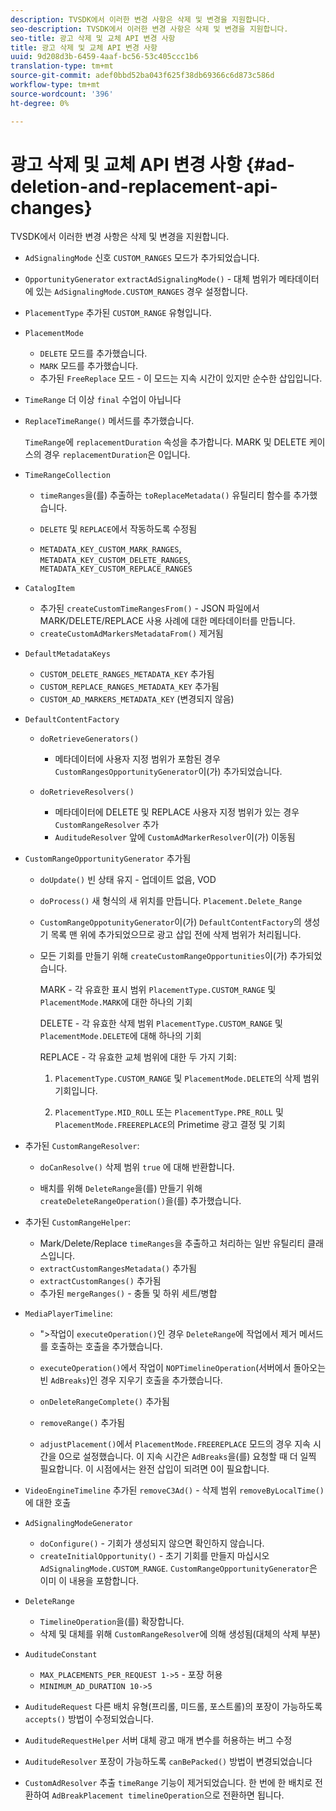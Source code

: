 ```yaml
---
description: TVSDK에서 이러한 변경 사항은 삭제 및 변경을 지원합니다.
seo-description: TVSDK에서 이러한 변경 사항은 삭제 및 변경을 지원합니다.
seo-title: 광고 삭제 및 교체 API 변경 사항
title: 광고 삭제 및 교체 API 변경 사항
uuid: 9d208d3b-6459-4aaf-bc56-53c405ccc1b6
translation-type: tm+mt
source-git-commit: adef0bbd52ba043f625f38db69366c6d873c586d
workflow-type: tm+mt
source-wordcount: '396'
ht-degree: 0%

---
```



# 광고 삭제 및 교체 API 변경 사항 {#ad-deletion-and-replacement-api-changes}

TVSDK에서 이러한 변경 사항은 삭제 및 변경을 지원합니다.

* `AdSignalingMode` 신호  `CUSTOM_RANGES` 모드가 추가되었습니다.

* `OpportunityGenerator`  `extractAdSignalingMode()` - 대체 범위가 메타데이터에 있는  `AdSignalingMode.CUSTOM_RANGES` 경우 설정합니다.

* `PlacementType` 추가된  `CUSTOM_RANGE` 유형입니다.

* `PlacementMode`

   * `DELETE` 모드를 추가했습니다.
   * `MARK` 모드를 추가했습니다.
   * 추가된 `FreeReplace` 모드 - 이 모드는 지속 시간이 있지만 순수한 삽입입니다.

* `TimeRange` 더 이상  `final` 수업이 아닙니다

* `ReplaceTimeRange()` 메서드를 추가했습니다.

   `TimeRange`에 `replacementDuration` 속성을 추가합니다. MARK 및 DELETE 케이스의 경우 `replacementDuration`은 0입니다.

* `TimeRangeCollection`

   * `timeRanges`을(를) 추출하는 `toReplaceMetadata()` 유틸리티 함수를 추가했습니다.

   * `DELETE` 및 `REPLACE`에서 작동하도록 수정됨

   * `METADATA_KEY_CUSTOM_MARK_RANGES`,  `METADATA_KEY_CUSTOM_DELETE_RANGES`,  `METADATA_KEY_CUSTOM_REPLACE_RANGES`

* `CatalogItem`

   * 추가된 `createCustomTimeRangesFrom()` - JSON 파일에서 MARK/DELETE/REPLACE 사용 사례에 대한 메타데이터를 만듭니다.
   * `createCustomAdMarkersMetadataFrom()` 제거됨

* `DefaultMetadataKeys`

   * `CUSTOM_DELETE_RANGES_METADATA_KEY` 추가됨
   * `CUSTOM_REPLACE_RANGES_METADATA_KEY` 추가됨
   * `CUSTOM_AD_MARKERS_METADATA_KEY` (변경되지 않음)

* `DefaultContentFactory`

   * `doRetrieveGenerators()`

      * 메타데이터에 사용자 지정 범위가 포함된 경우 `CustomRangesOpportunityGenerator`이(가) 추가되었습니다.
   * `doRetrieveResolvers()`

      * 메타데이터에 DELETE 및 REPLACE 사용자 지정 범위가 있는 경우 `CustomRangeResolver` 추가
      * `AuditudeResolver` 앞에 `CustomAdMarkerResolver`이(가) 이동됨


* `CustomRangeOpportunityGenerator` 추가됨

   * `doUpdate()` 빈 상태 유지 - 업데이트 없음, VOD
   * `doProcess()` 새 형식의 새 위치를 만듭니다.  `Placement.Delete_Range`

   * `CustomRangeOppotunityGenerator`이(가) `DefaultContentFactory`의 생성기 목록 맨 위에 추가되었으므로 광고 삽입 전에 삭제 범위가 처리됩니다.

   * 모든 기회를 만들기 위해 `createCustomRangeOpportunities`이(가) 추가되었습니다.

      MARK - 각 유효한 표시 범위 `PlacementType.CUSTOM_RANGE` 및 `PlacementMode.MARK`에 대한 하나의 기회

      DELETE - 각 유효한 삭제 범위 `PlacementType.CUSTOM_RANGE` 및 `PlacementMode.DELETE`에 대해 하나의 기회

      REPLACE - 각 유효한 교체 범위에 대한 두 가지 기회:

      1. `PlacementType.CUSTOM_RANGE` 및 `PlacementMode.DELETE`의 삭제 범위 기회입니다.

      1. `PlacementType.MID_ROLL` 또는 `PlacementType.PRE_ROLL` 및 `PlacementMode.FREEREPLACE`의 Primetime 광고 결정 및 기회

* 추가된 `CustomRangeResolver`:

   * `doCanResolve()` 삭제 범위 `true` 에 대해 반환합니다.

   * 배치를 위해 `DeleteRange`을(를) 만들기 위해 `createDeleteRangeOperation()`을(를) 추가했습니다.

* 추가된 `CustomRangeHelper`:

   * Mark/Delete/Replace `timeRanges`을 추출하고 처리하는 일반 유틸리티 클래스입니다.
   * `extractCustomRangesMetadata()` 추가됨
   * `extractCustomRanges()` 추가됨
   * 추가된 `mergeRanges()` - 충돌 및 하위 세트/병합

* `MediaPlayerTimeline`:

   * &quot;>작업이 `executeOperation()`인 경우 `DeleteRange`에 작업에서 제거 메서드를 호출하는 호출을 추가했습니다.

   * `executeOperation()`에서 작업이 `NOPTimelineOperation`(서버에서 돌아오는 빈 `AdBreaks`)인 경우 지우기 호출을 추가했습니다.

   * `onDeleteRangeComplete()` 추가됨
   * `removeRange()` 추가됨
   * `adjustPlacement()`에서 `PlacementMode.FREEREPLACE` 모드의 경우 지속 시간을 0으로 설정했습니다. 이 지속 시간은 `AdBreaks`을(를) 요청할 때 더 일찍 필요합니다. 이 시점에서는 완전 삽입이 되려면 0이 필요합니다.

* `VideoEngineTimeline` 추가된  `removeC3Ad()` - 삭제 범위 `removeByLocalTime()` 에 대한 호출

* `AdSignalingModeGenerator`

   * `doConfigure()` - 기회가 생성되지 않으면 확인하지 않습니다.
   * `createInitialOpportunity()` - 초기 기회를 만들지 마십시오 `AdSignalingMode.CUSTOM_RANGE`. `CustomRangeOpportunityGenerator`은 이미 이 내용을 포함합니다.

* `DeleteRange`

   * `TimelineOperation`을(를) 확장합니다.
   * 삭제 및 대체를 위해 `CustomRangeResolver`에 의해 생성됨(대체의 삭제 부분)

* `AuditudeConstant`

   * `MAX_PLACEMENTS_PER_REQUEST 1->5` - 포장 허용
   * `MINIMUM_AD_DURATION 10->5`

* `AuditudeRequest` 다른 배치 유형(프리롤, 미드롤, 포스트롤)의 포장이 가능하도록  `accepts()` 방법이 수정되었습니다.

* `AuditudeRequestHelper` 서버 대체 광고 매개 변수를 허용하는 버그 수정

* `AuditudeResolver` 포장이 가능하도록  `canBePacked()` 방법이 변경되었습니다

* `CustomAdResolver` 추출  `timeRange` 기능이 제거되었습니다. 한 번에 한 배치로 전환하여 `AdBreakPlacement timelineOperation`으로 전환하면 됩니다.

